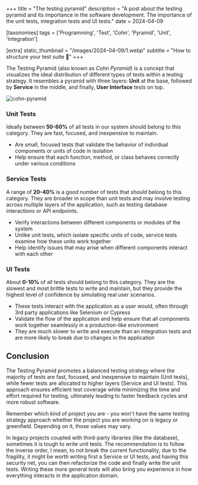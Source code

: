 +++
title = "The testing pyramid"
description = "A post about the testing pyramid and its importance in the software development. The importance of the unit tests, integration tests and UI tests."
date = 2024-04-09

[taxonomies]
tags = ['Programming', 'Test', 'Cohn', 'Pyramid', 'Unit', 'Integration']

[extra]
static_thumbnail = "/images/2024-04-09/1.webp"
subtitle = "How to structure your test suite 🗼"
+++

The Testing Pyramid (also known as _Cohn Pyramid_) is a concept that visualizes the ideal distribution of different
types of tests within a testing strategy. It resembles a pyramid with three layers: **Unit** at the base, followed by
**Service** in the middle, and finally, **User Interface** tests on top.

![cohn-pyramid](/images/2024-04-09/1.webp)

### Unit Tests

Ideally between **50-60%** of all tests in our system should belong to this category. They are fast, focused, and
inexpensive to maintain.

- Are small, focused tests that validate the behavior of individual components or units of code in isolation
- Help ensure that each function, method, or class behaves correctly under various conditions

### Service Tests

A range of **20-40%** is a good number of tests that should belong to this category. They are broader in scope than unit
tests and may involve testing across multiple layers of the application, such as testing database interactions or API
endpoints.

- Verify interactions between different components or modules of the system
- Unlike unit tests, which isolate specific units of code, service tests examine how these units work together
- Help identify issues that may arise when different components interact with each other

### UI Tests

About **0-10%** of all tests should belong to this category. They are the slowest and most brittle tests to write and
maintain, but they provide the highest level of confidence by simulating real user scenarios.

- These tests interact with the application as a user would, often through 3rd party applications like Selenium or
  Cypress
- Validate the flow of the application and help ensure that all components work together seamlessly in a production-like
  environment
- They are much slower to write and execute than an integration tests and are more likely to break due to changes in
  the application

## Conclusion

The Testing Pyramid promotes a balanced testing strategy where the majority of tests are fast, focused, and inexpensive
to maintain (Unit tests), while fewer tests are allocated to higher layers (Service and UI tests). This approach ensures
efficient test coverage while minimizing the time and effort required for testing, ultimately leading to faster feedback
cycles and more robust software.

<div class="separator"></div>

Remember which kind of project you are - you won't have the same testing strategy approach whether the project you are
working on is legacy or greenfield. Depending on it, those values may vary.

In legacy projects coupled with third-party libraries (like the database), sometimes it is tough to write unit tests.
The recommendation is to follow the inverse order, I mean, to not break the current functionality, due to the fragility,
it might be worth writing first a Service or UI tests, and having this
security net, you can then refactorize the code and finally write the unit tests. Writing these more general tests will
also bring you experience in how everything interacts in the application domain.
